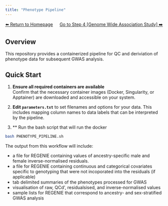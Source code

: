 ```yaml
---
title: "Phenotype Pipeline"
---
```

<div style="display: flex; justify-content: space-between; align-items: center;">
  <a href="./index.html">⬅️ Return to Homepage</a>
  <a href="./gwas.html">Go to Step 4 [Genome Wide Association Study] ➡️</a>
</div>

## Overview

This repository provides a containerized pipeline for QC and deriviation of phenotype data for subsequent GWAS analysis.

## Quick Start

1. **Ensure all required containers are available**  
   Confirm that the necessary container images (Docker, Singularity, or Apptainer) are downloaded and accessible on your system.

2. **Edit `parameters.txt`** to set filenames and options for your data. This includes mapping column names to data labels that can be interpreted by the pipeline.

3. ** Run the bash script that will run the docker

```bash
bash PHENOTYPE_PIPELINE.sh
```

The output from this workflow will include:

* a file for REGENIE containing values of ancestry-specific male and female inverse-normalised residuals.
* a file for REGENIE containing continuous and categorical covariates specific to genotyping that were not incoporated into the residuals (if applicable)
* tab delimited summaries of the phenotypes processed for GWAS
* visualisation of raw, QCd', residualsised, and inverse-normalised values
* sample lists for REGENIE that correspond to ancestry- and sex-stratified GWAS analysis
